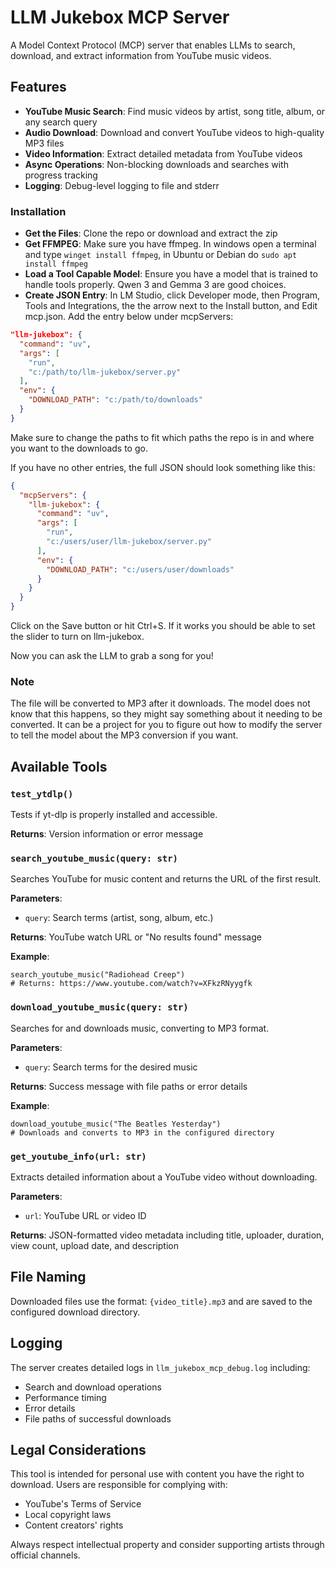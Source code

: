 # LLM Jukebox MCP Server

A Model Context Protocol (MCP) server that enables LLMs to search, download, and extract information from YouTube music videos. 

## Features

- **YouTube Music Search**: Find music videos by artist, song title, album, or any search query
- **Audio Download**: Download and convert YouTube videos to high-quality MP3 files
- **Video Information**: Extract detailed metadata from YouTube videos
- **Async Operations**: Non-blocking downloads and searches with progress tracking
- **Logging**: Debug-level logging to file and stderr

### Installation

- **Get the Files**: Clone the repo or download and extract the zip
- **Get FFMPEG**: Make sure you have ffmpeg. In windows open a terminal and type `winget install ffmpeg`, in Ubuntu or Debian do `sudo apt install ffmpeg`
- **Load a Tool Capable Model**: Ensure you have a model that is trained to handle tools properly. Qwen 3 and Gemma 3 are good choices.
- **Create JSON Entry**: In LM Studio, click Developer mode, then Program, Tools and Integrations, the the arrow next to the Install button, and Edit mcp.json. Add the entry below under mcpServers:

```json
"llm-jukebox": {
  "command": "uv",
  "args": [
	"run",
	"c:/path/to/llm-jukebox/server.py"
  ],
  "env": {
	"DOWNLOAD_PATH": "c:/path/to/downloads"
  }
}
```
Make sure to change the paths to fit which paths the repo is in and where you want to the downloads to go.

If you have no other entries, the full JSON should look something like this:

```json
{
  "mcpServers": {
    "llm-jukebox": {
      "command": "uv",
      "args": [
        "run",
        "c:/users/user/llm-jukebox/server.py"
      ],
      "env": {
        "DOWNLOAD_PATH": "c:/users/user/downloads"
      }
    }
  }
}
```

Click on the Save button or hit Ctrl+S. If it works you should be able to set the slider to turn on llm-jukebox.

Now you can ask the LLM to grab a song for you!

### Note

The file will be converted to MP3 after it downloads. The model does not know that this happens, so they might say something about it needing to be converted. It can be a project for you to figure out how to modify the server to tell the model about the MP3 conversion if you want.

## Available Tools

### `test_ytdlp()`
Tests if yt-dlp is properly installed and accessible.

**Returns**: Version information or error message

### `search_youtube_music(query: str)`
Searches YouTube for music content and returns the URL of the first result.

**Parameters**:
- `query`: Search terms (artist, song, album, etc.)

**Returns**: YouTube watch URL or "No results found" message

**Example**: 
```
search_youtube_music("Radiohead Creep")
# Returns: https://www.youtube.com/watch?v=XFkzRNyygfk
```

### `download_youtube_music(query: str)`
Searches for and downloads music, converting to MP3 format.

**Parameters**:
- `query`: Search terms for the desired music

**Returns**: Success message with file paths or error details

**Example**:
```
download_youtube_music("The Beatles Yesterday")
# Downloads and converts to MP3 in the configured directory
```

### `get_youtube_info(url: str)`
Extracts detailed information about a YouTube video without downloading.

**Parameters**:
- `url`: YouTube URL or video ID

**Returns**: JSON-formatted video metadata including title, uploader, duration, view count, upload date, and description

## File Naming

Downloaded files use the format: `{video_title}.mp3` and are saved to the configured download directory.

## Logging

The server creates detailed logs in `llm_jukebox_mcp_debug.log` including:
- Search and download operations
- Performance timing
- Error details
- File paths of successful downloads

## Legal Considerations

This tool is intended for personal use with content you have the right to download. Users are responsible for complying with:
- YouTube's Terms of Service
- Local copyright laws
- Content creators' rights

Always respect intellectual property and consider supporting artists through official channels.